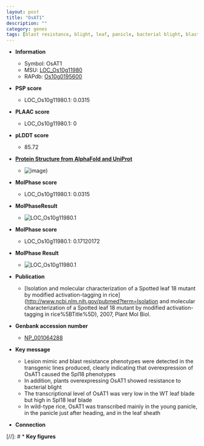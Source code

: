 ```yaml
---
layout: post
title: "OsAT1"
description: ""
category: genes
tags: [blast resistance, blight, leaf, panicle, bacterial blight, blast, sheath]
---
```


* **Information**  
    + Symbol: OsAT1  
    + MSU: [LOC_Os10g11980](http://rice.plantbiology.msu.edu/cgi-bin/ORF_infopage.cgi?orf=LOC_Os10g11980)  
    + RAPdb: [Os10g0195600](http://rapdb.dna.affrc.go.jp/viewer/gbrowse_details/irgsp1?name=Os10g0195600)  

* **PSP score**  
    + LOC_Os10g11980.1: 0.0315 

* **PLAAC score**  
    + LOC_Os10g11980.1: 0 

* **pLDDT score**
    + 85.72

* **[Protein Structure from AlphaFold and UniProt](https://www.uniprot.org/uniprotkb/Q7G4G7/entry#structure)**
    + ![image](https://ricepsp.github.io/images/Q7/AF-Q7G4G7-F1.png))

* **MolPhase score**
    + LOC_Os10g11980.1: 0.0315

* **MolPhaseResult**
    + ![LOC_Os10g11980.1](https://ricepsp.github.io/pictures/LOC_Os10g/LOC_Os10g11980.1.png)

* **MolPhase score**
    + LOC_Os10g11980.1: 0.17120172

* **MolPhase Result**
    + ![LOC_Os10g11980.1](https://304243504.github.io/Pictures/LOC_Os10g/LOC_Os10g11980.1.png)

* **Publication**  
    + [Isolation and molecular characterization of a Spotted leaf 18 mutant by modified activation-tagging in rice](http://www.ncbi.nlm.nih.gov/pubmed?term=Isolation and molecular characterization of a Spotted leaf 18 mutant by modified activation-tagging in rice%5BTitle%5D), 2007, Plant Mol Biol.

* **Genbank accession number**  
    + [NP_001064288](http://www.ncbi.nlm.nih.gov/nuccore/NP_001064288)

* **Key message**  
    + Lesion mimic and blast resistance phenotypes were detected in the transgenic lines produced, clearly indicating that overexpression of OsAT1 caused the Spl18 phenotypes
    + In addition, plants overexpressing OsAT1 showed resistance to bacterial blight
    + The transcriptional level of OsAT1 was very low in the WT leaf blade but high in Spl18 leaf blade
    + In wild-type rice, OsAT1 was transcribed mainly in the young panicle, in the panicle just after heading, and in the leaf sheath

* **Connection**  

[//]: # * **Key figures**  


